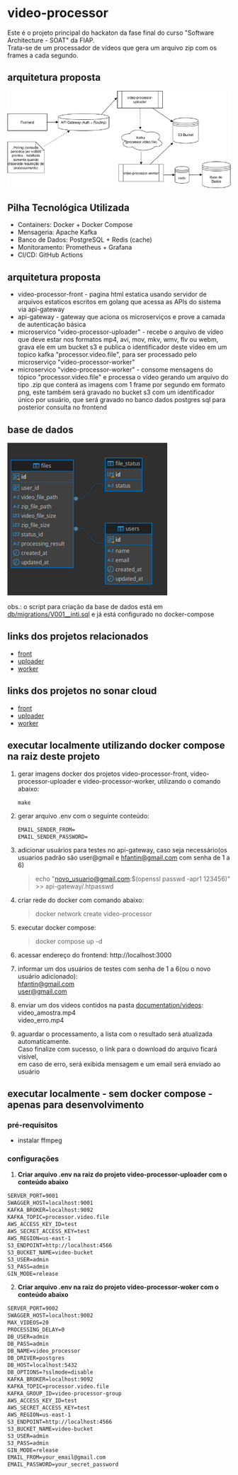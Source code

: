 # video-processor
Este é o projeto principal do hackaton da fase final do curso "Software Architecture - SOAT" da FIAP.       
Trata-se de um processador de vídeos que gera um arquivo zip com os frames a cada segundo.


## arquitetura proposta

![arquitetura proposta](documentation/images/architecture.v3.png)

## Pilha Tecnológica Utilizada
- Containers: Docker + Docker Compose
- Mensageria: Apache Kafka
- Banco de Dados: PostgreSQL + Redis (cache)
- Monitoramento: Prometheus + Grafana
- CI/CD: GitHub Actions

## arquitetura proposta
- video-processor-front - pagina html estatica usando servidor de arquivos estaticos escritos em golang que acessa as APIs do sistema via api-gateway
- api-gateway - gateway que aciona os microserviços e prove a camada de autenticação básica
- microservico "video-processor-uploader" - recebe o arquivo de vídeo que deve estar nos formatos mp4, avi, mov, mkv, wmv, flv ou webm, grava ele em um bucket s3 e publica o identificador deste vídeo em um topico kafka "processor.video.file", para ser processado pelo microserviço "video-processor-worker"
- microservico "video-processor-worker" - consome mensagens do tópico "processor.video.file" e processa o vídeo gerando um arquivo do tipo .zip que conterá as imagens com 1 frame por segundo em formato png, este também será gravado no bucket s3 com um identificador único por usuário, que será gravado no banco dados postgres sql para posterior consulta no frontend

## base de dados

![base de dados](documentation/images/database.png)

obs.: o script para criação da base de dados está em [db/migrations/V001__inti.sql](db/migrations/V001__init.sql) e já está configurado no docker-compose   

## links dos projetos relacionados
- [front](https://github.com/backstagefood/video-processor-front)
- [uploader](https://github.com/backstagefood/video-processor-uploader)
- [worker](https://github.com/backstagefood/video-processor-worker)

## links dos projetos no sonar cloud
- [front](https://sonarcloud.io/project/overview?id=backstagefood_video-processor-front)
- [uploader](hhttps://sonarcloud.io/project/overview?id=backstagefood_video-processor-uploader)
- [worker](https://sonarcloud.io/project/overview?id=backstagefood_video-processor-worker)

## executar localmente utilizando docker compose na raiz deste projeto

1. gerar imagens docker dos projetos video-processor-front, video-processor-uploader e video-processor-worker, utilizando o comando abaixo:
    ```shell
    make
    ```

2. gerar arquivo .env com o seguinte conteúdo: 
   ```env
   EMAIL_SENDER_FROM=
   EMAIL_SENDER_PASSWORD=
   ```

3. adicionar usuários para testes no api-gateway, caso seja necessário(os usuarios padrão são user@gmail e hfantin@gmail.com com senha de 1 a 6)
   > echo "novo_usuario@gmail.com:$(openssl passwd -apr1 123456)" >> api-gateway/.htpasswd

4. criar rede do docker com comando abaixo:   
   > docker network create video-processor

5. executar docker compose:   
    > docker compose up -d

6. acessar endereço do frontend: http://localhost:3000   

7. informar um dos usuários de testes com senha de 1 a 6(ou o novo usuário adicionado):    
   hfantin@gmail.com    
   user@gmail.com   

8. enviar um dos vídeos contidos na pasta [documentation/videos](documentation/videos):   
   video_amostra.mp4   
   video_erro.mp4   

9. aguardar o processamento, a lista com o resultado será atualizada automaticamente.   
   Caso finalize com sucesso, o link para o download do arquivo ficará visível,    
   em caso de erro, será exibida mensagem e um email será enviado ao usuário
 

## executar localmente - sem docker compose - apenas para desenvolvimento
### pré-requisitos

- instalar ffmpeg

### configurações

1. **Criar arquivo .env na raiz do projeto video-processor-uploader com o conteúdo abaixo**

```.env
SERVER_PORT=9001
SWAGGER_HOST=localhost:9001
KAFKA_BROKER=localhost:9092
KAFKA_TOPIC=processor.video.file
AWS_ACCESS_KEY_ID=test
AWS_SECRET_ACCESS_KEY=test
AWS_REGION=us-east-1
S3_ENDPOINT=http://localhost:4566
S3_BUCKET_NAME=video-bucket
S3_USER=admin
S3_PASS=admin
GIN_MODE=release
```

2. **Criar arquivo .env na raiz do projeto video-processor-woker com o conteúdo abaixo**

```.env
SERVER_PORT=9002
SWAGGER_HOST=localhost:9002
MAX_VIDEOS=20
PROCESSING_DELAY=0
DB_USER=admin
DB_PASS=admin
DB_NAME=video_processor
DB_DRIVER=postgres
DB_HOST=localhost:5432
DB_OPTIONS=?sslmode=disable
KAFKA_BROKER=localhost:9092
KAFKA_TOPIC=processor.video.file
KAFKA_GROUP_ID=video-processor-group
AWS_ACCESS_KEY_ID=test
AWS_SECRET_ACCESS_KEY=test
AWS_REGION=us-east-1
S3_ENDPOINT=http://localhost:4566
S3_BUCKET_NAME=video-bucket
S3_USER=admin
S3_PASS=admin
GIN_MODE=release
EMAIL_FROM=your_email@gmail.com
EMAIL_PASSWORD=your_secret_password
```


